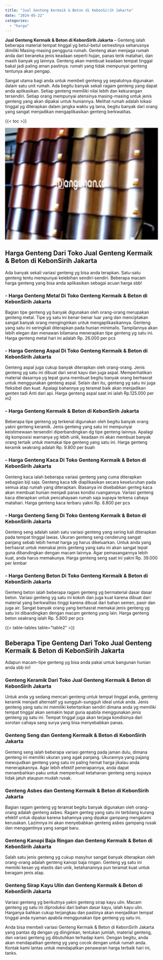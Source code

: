 ```yaml
---
title: "Jual Genteng Kermaik & Beton di KebonSirih Jakarta"
date: "2024-05-22"
categories: 
  - "harga"
---
```


**Jual Genteng Kermaik & Beton di KebonSirih Jakarta** – Genteng ialah beberapa material tempat tinggal yg betul-betul semestinya seharusnya dimiliki Masing-masing pengguna rumah. Genteng akan menjaga rumah anda dari beraneka jenis keadaan seperti hujan, panas terik matahari, dan masih banyak yg lainnya. Genteng akan membuat keadaan tempat tinggal bakal jadi paling aman pastinya. rumah yang tidak mempunyai genteng tentunya akan pengap.

Sangat utama bagi anda untuk membeli genteng yg sepatutnya digunakan dalam satu unit rumah. Ada begitu banyak sekali ragam genteng yang dapat anda aplikasikan. Setiap genteng memiliki nilai lebih dan kekurangan tersendiri. Setiap orang mempunyai atensinya masing-masing untuk jenis genteng yang akan dipakai untuk huniannya. Melihat rumah adalah lokasi tinggal yg diterapkan dalam jangka waktu yg lama, begitu banyak dari orang yang sangat menjadikan mengaplikasikan genteng berkwalitas.

{{< toc >}}

![Jual Genteng Kermaik & Beton di KebonSirih Jakarta](/images/genteng-minimalis-murah14.png)

## Harga Genteng Dari Toko Jual Genteng Kermaik & Beton di KebonSirih Jakarta

Ada banyak sekali variasi genteng yg bisa anda terapkan. Satu-satu genteng tentu mempunyai kelebihan sendiri-sendiri. Beberapa macam harga genteng yang bisa anda aplikasikan sebagai acuan harga sbb!

### \- Harga Genteng Metal Di Toko Genteng Kermaik & Beton di KebonSirih Jakarta

Bagian tipe genteng yg banyak digunakan oleh orang-orang merupakan genteng metal. Tipe yg satu ini benar-benar luar yang dan menciptakan sangat banyak orang menginginkan untuk mengaplikasikannya. Genteng yang satu ini seringkali diterapkan pada hunian minimalis. Tampilannya akan lebih elegan dan menawan bilamana menerapkan tipe genteng yg satu ini. Harga genteng metal hari ini adalah Rp. 26.000 per pcs

### \- Harga Genteng Aspal Di Toko Genteng Kermaik & Beton di KebonSirih Jakarta

Genteng aspal juga cukup banyak diterapkan oleh orang-orang. Jenis genteng yg satu ini dibuat dari serat kayu dan juga aspal. Memperhatikan material dasarnya yg tepat guna membuat begitu banyak orang berhasrat untuk menggunakan genteng aspal. Selain dari itu, genteng yg satu ini juga fleksibel dan kuat. Apalagi bahannya yg teramat baik akan menjadikan genten tadi Anti dari api. Harga genteng aspal saat ini ialah Rp.125.000 per m2

### \- Harga Genteng Kermaik & Beton di KebonSirih Jakarta

Beberapa tipe genteng yg terkenal digunakan oleh begitu banyak orang yakni genteng keramik. Jenis genteng yang satu ini mempunyai keistimewaan tersendiri diperbandingkan dg tipe genteng lainnya. Apalagi dg komposisi warnanya yg lebih unik, keadaan ini akan membuat banyak orang tertaik untuk memakai tipe genteng yang satu ini. Harga genteng keramik seakrang adalah Rp. 9.800 per buah

### \- Harga Genteng Kaca Di Toko Genteng Kermaik & Beton di KebonSirih Jakarta

Genteng kaca ialah beberapa variasi genteng yang cuma diterapkan sebagian biji saja. Genteng kaca tdk diaplikasikan secara keseluruhan pada semua atap rumah yang diterapkan. Biasanya ini disebabkan genteg kaca akan membuat hunian menjadi panas kondisi ruangannya. Variasi genteng kaca diterapkan untuk pencahayaan rumah saja supaya terkena cahaya matahari. Harga genteng kaca terbaru yakni Rp. 8.800 per pcs

### \- Harga Genteng Seng Di Toko Genteng Kermaik & Beton di KebonSirih Jakarta

Genteng seng adalah salah satu variasi genteng yang sering kali diterapkan pada tempat tinggal lawas. Ukuran genteng seng cenderung sangat panjang sebab lebih hemat harga yg harus dikeluarkan. Untuk anda yang berhasrat untuk memakai jenis genteng yang satu ini akan sangat tepat guna dibandingkan dengan macam lainnya. Agar pemasangannya lebih kuat, anda harus memakunya. Harga genteng seng saat ini yakni Rp. 39.000 per lembar

### \- Harga Genteng Beton Di Toko Genteng Kermaik & Beton di KebonSirih Jakarta

Genteng beton ialah beberapa ragam genteng yg bermaterial dasar dasar beton. Variasi genteng yg satu ini kokoh dan juga kuat karena dibuat dari material yang berkwalitas tinggi karena dibuat dari bahan semen, pasir dan juga air. Sangat banyak orang yang berhasrat memakai jenis genteng yg satu ini dibandingkan dengan macam genteng yang lain. Harga genteng beton seakrang ialah Rp. 5.800 per pcs

{{< table-tables table="table2" >}}

## Beberapa Tipe Genteng Dari Toko Jual Genteng Kermaik & Beton di KebonSirih Jakarta

Adapun macam-tipe genteng yg bisa anda pakai untuk bangunan hunian anda sbb ini!

### Genteng Keramik Dari Toko Jual Genteng Kermaik & Beton di KebonSirih Jakarta

Untuk anda yg sedang mencari genteng untuk tempat tinggal anda, genteng keramik menjadi alternatif yg sungguh-sungguh ideal untuk anda. Jenis genteng yang satu ini memiliki ketertarikan sendiri dimana anda yg memiliki tempat tinggal akan semakin tepat guna apabila menggunakan jenis genteng yg satu ini. Tempat tinggal juga akan terjaga kondisinya dari sorotan cahaya sang surya yang bisa menyebabkan panas.

### Genteng Seng dan Genteng Kermaik & Beton di KebonSirih Jakarta

Genteng seng ialah beberapa variasi genteng pada jaman dulu, dimana genteng ini memiliki ukuran yang agak panjang. Ukurannya yang pajang mewujudkan genteng yang satu ini paling hemat harga jikalau anda menerapkannya. Agar lebih efektif penerapannya, anda dapat menambahkan paku untuk memperkuat ketahanan genteng seng supaya tidak jatuh ataupun mudah rusak.

### Genteng Asbes dan Genteng Kermaik & Beton di KebonSirih Jakarta

Bagian ragam genteng yg teramat begitu banyak digunakan oleh orang-orang adalah genteng asbes. Ragam genteg yang satu ini terbilang kurang efektif untuk dipakai karena bahannya yang dipakai gampang mengalami kerusakan. Lazimnya ini akan menyebabkan genteng asbes gampang rusak dan menggantinya yang sangat baru.

### Genteng Kanopi Baja Ringan dan Genteng Kermaik & Beton di KebonSirih Jakarta

Salah satu jenis genteng yg cukup masyhur sangat banyak diterapkan oleh orang-orang adalah genteng kanopi baja ringan. Genteng yg satu ini memiiki kesan yg elastis dan unik, ketahanannya pun teramat kuat untuk beragam jenis atap.

### Genteng Sirap Kayu Ulin dan Genteng Kermaik & Beton di KebonSirih Jakarta

Variasi genteng yg berikutnya yakni genteng sirap kayu ulin. Macam genteng yg satu ini diproduksi dari bahan dasar kayu, ialah kayu ulin. Harganya bahkan cukup terjangkau dan pastinya akan menjadikan tempat tinggal anda nyaman apabila menggunakan tipe genteng yg satu ini.

Anda bisa membeli variasi Genteng Kermaik & Beton di KebonSirih Jakarta yang pantas dg dengan yg diinginkan, tentukan jumlah, material genteng, dan variasi genteng yg dibutuhkan terhadap kami. Dengan begitu, anda akan mendapatkan genteng yg yang cocok dengan untuk rumah anda. Kontak kami lantas untuk mendapatkan penawaran harga terbaik hari ini, tanks.
